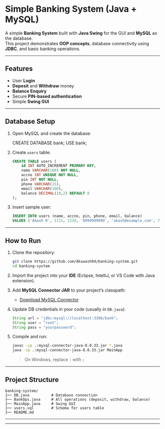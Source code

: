 #  Simple Banking System (Java + MySQL)

A simple **Banking System** built with **Java Swing** for the GUI and **MySQL** as the database.  
This project demonstrates **OOP concepts**, database connectivity using **JDBC**, and basic banking operations.

---
##  Features
- User **Login**
- **Deposit** and **Withdraw** money
- **Balance Enquiry**
- Secure **PIN-based authentication**
- Simple **Swing GUI**

---

##  Database Setup

1. Open MySQL and create the database:
   
   CREATE DATABASE bank;
   USE bank;


2. Create `users` table:

   ```sql
   CREATE TABLE users (
       id INT AUTO_INCREMENT PRIMARY KEY,
       name VARCHAR(100) NOT NULL,
       accno INT UNIQUE NOT NULL,
       pin INT NOT NULL,
       phone VARCHAR(15),
       email VARCHAR(100),
       balance DECIMAL(10,2) DEFAULT 0
   );
   ```

3. Insert sample user:

   ```sql
   INSERT INTO users (name, accno, pin, phone, email, balance)
   VALUES ('Akash R', 1111, 1234, '9999999999', 'akash@example.com', 7723);
   ```

---

##  How to Run

1. Clone the repository:

   ```bash
   git clone https://github.com/Akaaash04/banking-system.git
   cd banking-system
   ```

2. Import the project into your **IDE** (Eclipse, IntelliJ, or VS Code with Java extension).

3. Add **MySQL Connector JAR** to your project’s classpath:

   * [Download MySQL Connector](https://dev.mysql.com/downloads/connector/j/)

4. Update DB credentials in your code (usually in `DB.java`):

   ```java
   String url = "jdbc:mysql://localhost:3306/bank";
   String user = "root";
   String pass = "yourpassword";
   ```

5. Compile and run:

   ```bash
   javac -cp .:mysql-connector-java-8.0.33.jar *.java
   java -cp .:mysql-connector-java-8.0.33.jar MainApp
   ```

   > On Windows, replace `:` with `;`

---

##  Project Structure

```
banking-system/
├── DB.java          # Database connection
├── BankOps.java     # All operations (deposit, withdraw, balance)
├── MainApp.java     # Swing GUI
├── users.sql        # Schema for users table
├── README.md
```

---




---



